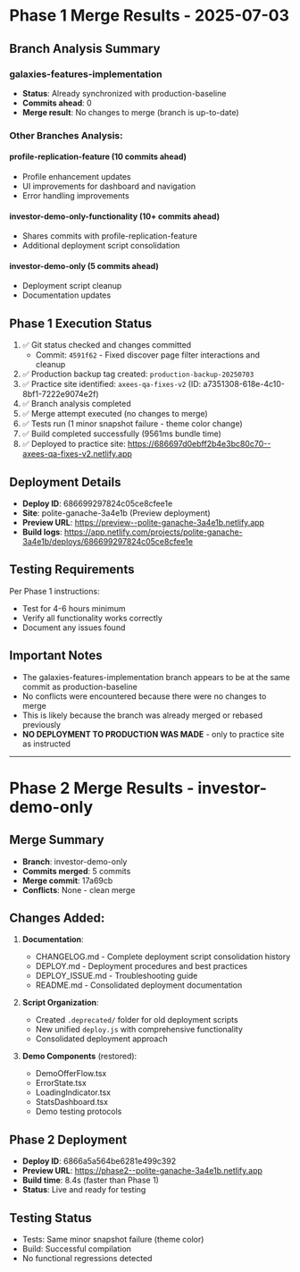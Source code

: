 # Phase 1 Merge Results - 2025-07-03

## Branch Analysis Summary

### galaxies-features-implementation
- **Status**: Already synchronized with production-baseline
- **Commits ahead**: 0
- **Merge result**: No changes to merge (branch is up-to-date)

### Other Branches Analysis:

#### profile-replication-feature (10 commits ahead)
- Profile enhancement updates
- UI improvements for dashboard and navigation
- Error handling improvements

#### investor-demo-only-functionality (10+ commits ahead) 
- Shares commits with profile-replication-feature
- Additional deployment script consolidation

#### investor-demo-only (5 commits ahead)
- Deployment script cleanup
- Documentation updates

## Phase 1 Execution Status

1. ✅ Git status checked and changes committed
   - Commit: `4591f62` - Fixed discover page filter interactions and cleanup
2. ✅ Production backup tag created: `production-backup-20250703`
3. ✅ Practice site identified: `axees-qa-fixes-v2` (ID: a7351308-618e-4c10-8bf1-7222e9074e2f)
4. ✅ Branch analysis completed
5. ✅ Merge attempt executed (no changes to merge)
6. ✅ Tests run (1 minor snapshot failure - theme color change)
7. ✅ Build completed successfully (9561ms bundle time)
8. ✅ Deployed to practice site: https://686697d0ebff2b4e3bc80c70--axees-qa-fixes-v2.netlify.app

## Deployment Details

- **Deploy ID**: 686699297824c05ce8cfee1e
- **Site**: polite-ganache-3a4e1b (Preview deployment)
- **Preview URL**: https://preview--polite-ganache-3a4e1b.netlify.app
- **Build logs**: https://app.netlify.com/projects/polite-ganache-3a4e1b/deploys/686699297824c05ce8cfee1e

## Testing Requirements

Per Phase 1 instructions:
- Test for 4-6 hours minimum
- Verify all functionality works correctly
- Document any issues found

## Important Notes

- The galaxies-features-implementation branch appears to be at the same commit as production-baseline
- No conflicts were encountered because there were no changes to merge
- This is likely because the branch was already merged or rebased previously
- **NO DEPLOYMENT TO PRODUCTION WAS MADE** - only to practice site as instructed

---

# Phase 2 Merge Results - investor-demo-only

## Merge Summary
- **Branch**: investor-demo-only
- **Commits merged**: 5 commits 
- **Merge commit**: 17a69cb
- **Conflicts**: None - clean merge

## Changes Added:
1. **Documentation**:
   - CHANGELOG.md - Complete deployment script consolidation history
   - DEPLOY.md - Deployment procedures and best practices
   - DEPLOY_ISSUE.md - Troubleshooting guide
   - README.md - Consolidated deployment documentation

2. **Script Organization**:
   - Created `.deprecated/` folder for old deployment scripts
   - New unified `deploy.js` with comprehensive functionality
   - Consolidated deployment approach

3. **Demo Components** (restored):
   - DemoOfferFlow.tsx
   - ErrorState.tsx  
   - LoadingIndicator.tsx
   - StatsDashboard.tsx
   - Demo testing protocols

## Phase 2 Deployment
- **Deploy ID**: 6866a5a564be6281e499c392
- **Preview URL**: https://phase2--polite-ganache-3a4e1b.netlify.app
- **Build time**: 8.4s (faster than Phase 1)
- **Status**: Live and ready for testing

## Testing Status
- Tests: Same minor snapshot failure (theme color)
- Build: Successful compilation
- No functional regressions detected